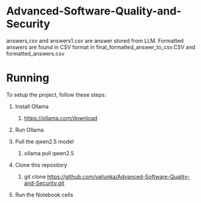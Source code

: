 # Advanced-Software-Quality-and-Security

answers,csv and answers1.csv are answer stored from LLM. Formatted answers are found in CSV format in final_formatted_answer_to_csv.CSV and formatted_answers.csv



# Running

To setup the project, follow these steps:

1. Install Ollama
    1. https://ollama.com/download

2. Run Ollama
    
3. Pull the qwen2.5 model
    1. ollama pull qwen2.5

4. Clone this repository
    1. git clone https://github.com/vailunka/Advanced-Software-Quality-and-Security.git

5. Run the Notebook cells